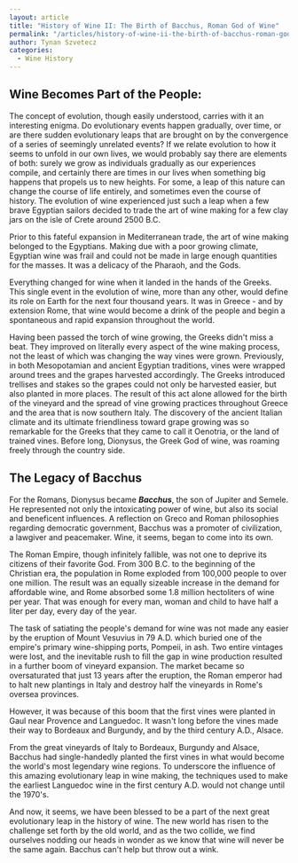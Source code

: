 ```yaml
---
layout: article
title: "History of Wine II: The Birth of Bacchus, Roman God of Wine"
permalink: "/articles/history-of-wine-ii-the-birth-of-bacchus-roman-god-of-wine"
author: Tynan Szvetecz
categories:
  - Wine History
---
```


## Wine Becomes Part of the People:
The concept of evolution, though easily understood, carries with it an interesting enigma. Do evolutionary events happen gradually, over time, or are there sudden evolutionary leaps that are brought on by the convergence of a series of seemingly unrelated events? If we relate evolution to how it seems to unfold in our own lives, we would probably say there are elements of both: surely we grow as individuals gradually as our experiences compile, and certainly there are times in our lives when something big happens that propels us to new heights. For some, a leap of this nature can change the course of life entirely, and sometimes even the course of history. The evolution of wine experienced just such a leap when a few brave Egyptian sailors decided to trade the art of wine making for a few clay jars on the isle of Crete around 2500 B.C. 

Prior to this fateful expansion in Mediterranean trade, the art of wine making belonged to the Egyptians. Making due with a poor growing climate, Egyptian wine was frail and could not be made in large enough quantities for the masses. It was a delicacy of the Pharaoh, and the Gods. 

Everything changed for wine when it landed in the hands of the Greeks. This single event in the evolution of wine, more than any other, would define its role on Earth for the next four thousand years. It was in Greece - and by extension Rome, that wine would become a drink of the people and begin a spontaneous and rapid expansion throughout the world. 

Having been passed the torch of wine growing, the Greeks didn't miss a beat. They improved on literally every aspect of the wine making process, not the least of which was changing the way vines were grown. Previously, in both Mesopotamian and ancient Egyptian traditions, vines were wrapped around trees and the grapes harvested accordingly. The Greeks introduced trellises and stakes so the grapes could not only be harvested easier, but also planted in more places. The result of this act alone allowed for the birth of the vineyard and the spread of vine growing practices throughout Greece and the area that is now southern Italy. The discovery of the ancient Italian climate and its ultimate friendliness toward grape growing was so remarkable for the Greeks that they came to call it Oenotria, or the land of trained vines. Before long, Dionysus, the Greek God of wine, was roaming freely through the country side.

## The Legacy of Bacchus
For the Romans, Dionysus became ***Bacchus***, the son of Jupiter and Semele. He represented not only the intoxicating power of wine, but also its social and beneficent influences. A reflection on Greco and Roman philosophies regarding democratic government, Bacchus was a promoter of civilization, a lawgiver and peacemaker. Wine, it seems, began to come into its own. 

The Roman Empire, though infinitely fallible, was not one to deprive its citizens of their favorite God. From 300 B.C. to the beginning of the Christian era, the population in Rome exploded from 100,000 people to over one million. The result was an equally sizeable increase in the demand for affordable wine, and Rome absorbed some 1.8 million hectoliters of wine per year. That was enough for every man, woman and child to have half a liter per day, every day of the year. 

The task of satiating the people's demand for wine was not made any easier by the eruption of Mount Vesuvius in 79 A.D. which buried one of the empire's primary wine-shipping ports, Pompeii, in ash. Two entire vintages were lost, and the inevitable rush to fill the gap in wine production resulted in a further boom of vineyard expansion. The market became so oversaturated that just 13 years after the eruption, the Roman emperor had to halt new plantings in Italy and destroy half the vineyards in Rome's oversea provinces. 

However, it was because of this boom that the first vines were planted in Gaul near Provence and Languedoc. It wasn't long before the vines made their way to Bordeaux and Burgundy, and by the third century A.D., Alsace. 

From the great vineyards of Italy to Bordeaux, Burgundy and Alsace, Bacchus had single-handedly planted the first vines in what would become the world's most legendary wine regions. To underscore the influence of this amazing evolutionary leap in wine making, the techniques used to make the earliest Languedoc wine in the first century A.D. would not change until the 1970's. 

And now, it seems, we have been blessed to be a part of the next great evolutionary leap in the history of wine. The new world has risen to the challenge set forth by the old world, and as the two collide, we find ourselves nodding our heads in wonder as we know that wine will never be the same again. Bacchus can't help but throw out a wink. 
 
